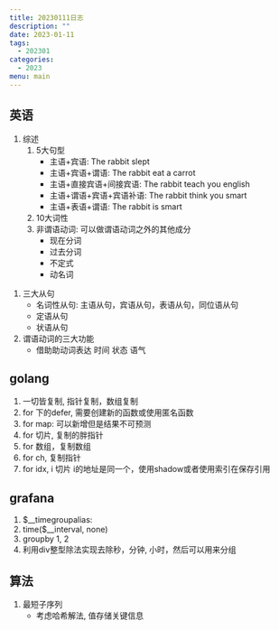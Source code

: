 ```yaml
---
title: 20230111日志
description: ""
date: 2023-01-11
tags:
  - 202301
categories:
  - 2023
menu: main
---
```


## 英语

1. 综述
   1. 5大句型
      - 主语+宾语: The rabbit slept
      - 主语+宾语+谓语: The rabbit eat a carrot
      - 主语+直接宾语+间接宾语: The rabbit teach you english
      - 主语+谓语+宾语+宾语补语: The rabbit think you smart
      - 主语+表语+谓语: The rabbit is smart
   2. 10大词性
   3. 非谓语动词: 可以做谓语动词之外的其他成分
       - 现在分词
       - 过去分词
       - 不定式
       - 动名词
<!--more-->

   1. 三大从句
      - 名词性从句: 主语从句，宾语从句，表语从句，同位语从句
      - 定语从句
      - 状语从句
   2. 谓语动词的三大功能
      - 借助助动词表达 时间 状态 语气

## golang

1. 一切皆复制, 指针复制，数组复制
2. for 下的defer, 需要创建新的函数或使用匿名函数
3. for map: 可以新增但是结果不可预测
4. for 切片, 复制的胖指针
5. for 数组，复制数组
6. for ch, 复制指针
7. for idx, i 切片 i的地址是同一个，使用shadow或者使用索引在保存引用

## grafana

 1. $__timegroupalias:
 2. time($__interval, none)
 3. groupby 1, 2
 4. 利用div整型除法实现去除秒，分钟,  小时，然后可以用来分组

## 算法

1. 最短子序列
   - 考虑哈希解法, 值存储关键信息
